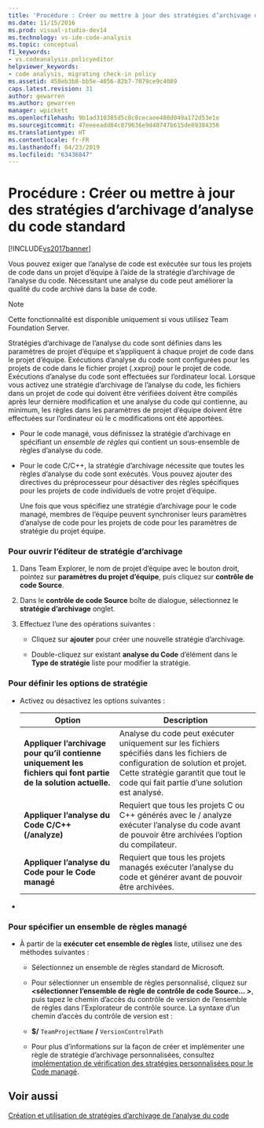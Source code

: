 ```yaml
---
title: 'Procédure : Créer ou mettre à jour des stratégies d’archivage de l’analyse du Code Standard | Microsoft Docs'
ms.date: 11/15/2016
ms.prod: visual-studio-dev14
ms.technology: vs-ide-code-analysis
ms.topic: conceptual
f1_keywords:
- vs.codeanalysis.policyeditor
helpviewer_keywords:
- code analysis, migrating check-in policy
ms.assetid: 458eb3b8-bb5e-4056-82b7-7079ce9c4089
caps.latest.revision: 31
author: gewarren
ms.author: gewarren
manager: wpickett
ms.openlocfilehash: 9b1ad310385d5c8c8cecaee408d049a172d53e1e
ms.sourcegitcommit: 47eeeeadd84c879636e9d48747b615de69384356
ms.translationtype: HT
ms.contentlocale: fr-FR
ms.lasthandoff: 04/23/2019
ms.locfileid: "63436847"
---
```

# <a name="how-to-create-or-update-standard-code-analysis-check-in-policies"></a>Procédure : Créer ou mettre à jour des stratégies d’archivage d’analyse du code standard
[!INCLUDE[vs2017banner](../includes/vs2017banner.md)]

Vous pouvez exiger que l’analyse de code est exécutée sur tous les projets de code dans un projet d’équipe à l’aide de la stratégie d’archivage de l’analyse du code. Nécessitant une analyse du code peut améliorer la qualité du code archivé dans la base de code.  
  
> [!NOTE]
> Cette fonctionnalité est disponible uniquement si vous utilisez Team Foundation Server.  
  
 Stratégies d’archivage de l’analyse du code sont définies dans les paramètres de projet d’équipe et s’appliquent à chaque projet de code dans le projet d’équipe. Exécutions d’analyse du code sont configurées pour les projets de code dans le fichier projet (.xxproj) pour le projet de code. Exécutions d’analyse du code sont effectuées sur l’ordinateur local. Lorsque vous activez une stratégie d’archivage de l’analyse du code, les fichiers dans un projet de code qui doivent être vérifiées doivent être compilés après leur dernière modification et une analyse du code qui contienne, au minimum, les règles dans les paramètres de projet d’équipe doivent être effectuées sur l’ordinateur où le c modifications ont été apportées.  
  
- Pour le code managé, vous définissez la stratégie d’archivage en spécifiant un *ensemble de règles* qui contient un sous-ensemble de règles d’analyse du code.  
  
- Pour le code C/C++, la stratégie d’archivage nécessite que toutes les règles d’analyse du code sont exécutés. Vous pouvez ajouter des directives du préprocesseur pour désactiver des règles spécifiques pour les projets de code individuels de votre projet d’équipe.  
  
  Une fois que vous spécifiez une stratégie d’archivage pour le code managé, membres de l’équipe peuvent synchroniser leurs paramètres d’analyse de code pour les projets de code pour les paramètres de stratégie du projet équipe.  
  
### <a name="to-open-the-check-in-policy-editor"></a>Pour ouvrir l’éditeur de stratégie d’archivage  
  
1. Dans Team Explorer, le nom de projet d’équipe avec le bouton droit, pointez sur **paramètres du projet d’équipe**, puis cliquez sur **contrôle de code Source**.  
  
2. Dans le **contrôle de code Source** boîte de dialogue, sélectionnez le **stratégie d’archivage** onglet.  
  
3. Effectuez l’une des opérations suivantes :  
  
    - Cliquez sur **ajouter** pour créer une nouvelle stratégie d’archivage.  
  
    - Double-cliquez sur existant **analyse du Code** d’élément dans le **Type de stratégie** liste pour modifier la stratégie.  
  
### <a name="to-set-policy-options"></a>Pour définir les options de stratégie  
  
- Activez ou désactivez les options suivantes :  
  
    |Option|Description|  
    |------------|-----------------|  
    |**Appliquer l’archivage pour qu’il contienne uniquement les fichiers qui font partie de la solution actuelle.**|Analyse du code peut exécuter uniquement sur les fichiers spécifiés dans les fichiers de configuration de solution et projet. Cette stratégie garantit que tout le code qui fait partie d’une solution est analysé.|  
    |**Appliquer l’analyse du Code C/C++ (/analyze)**|Requiert que tous les projets C ou C++ générés avec le / analyze exécuter l’analyse du code avant de pouvoir être archivées l’option du compilateur.|  
    |**Appliquer l’analyse du Code pour le Code managé**|Requiert que tous les projets managés exécuter l’analyse du code et générer avant de pouvoir être archivées.|  
  
- 
  
### <a name="to-specify-a-managed-rule-set"></a>Pour spécifier un ensemble de règles managé  
  
- À partir de la **exécuter cet ensemble de règles** liste, utilisez une des méthodes suivantes :  
  
    - Sélectionnez un ensemble de règles standard de Microsoft.  
  
    - Pour sélectionner un ensemble de règles personnalisé, cliquez sur  **\<sélectionner l’ensemble de règle de contrôle de code Source... >**, puis tapez le chemin d’accès du contrôle de version de l’ensemble de règles dans l’Explorateur de contrôle source. La syntaxe d’un chemin d’accès du contrôle de version est :  
  
    - **$/** `TeamProjectName` **/** `VersionControlPath`  
  
    - Pour plus d’informations sur la façon de créer et implémenter une règle de stratégie d’archivage personnalisées, consultez [implémentation de vérification des stratégies personnalisées pour le Code managé](../code-quality/implementing-custom-code-analysis-check-in-policies-for-managed-code.md).  
  
## <a name="see-also"></a>Voir aussi  
 [Création et utilisation de stratégies d’archivage de l’analyse du code](../code-quality/creating-and-using-code-analysis-check-in-policies.md)
